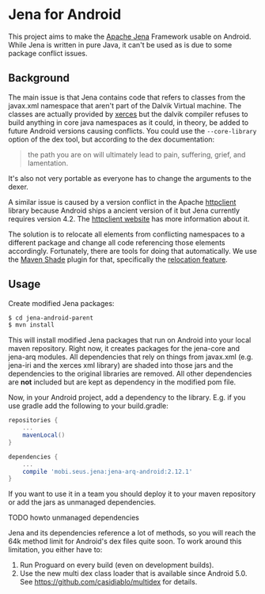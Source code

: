 # Jena for Android

This project aims to make the [Apache Jena](http://jena.apache.org/) Framework usable on Android. While Jena is written in pure Java, it can't be used as is due to some package conflict issues.

## Background
The main issue is that Jena contains code that refers to classes from the javax.xml namespace that aren't part of the Dalvik Virtual machine. The classes are actually provided by [xerces](https://xerces.apache.org/) but the dalvik compiler refuses to build anything in core java namespaces as it could, in theory, be added to future Android versions causing conflicts. You could use the `--core-library` option of the dex tool, but according to the dex documentation:
   
> the path you are on will ultimately lead to pain, suffering, grief, and lamentation.
   
It's also not very portable as everyone has to change the arguments to the dexer.

A similar issue is caused by a version conflict in the Apache [httpclient](https://hc.apache.org/httpcomponents-client-ga/index.html) library because Android ships a ancient version of it but Jena currently requires version 4.2. The [httpclient website](https://hc.apache.org/httpcomponents-client-4.3.x/android-port.html) has more information about it.

The solution is to relocate all elements from conflicting namespaces to a different package and change all code referencing those elements accordingly. Fortunately, there are tools for doing that automatically. We use the [Maven Shade](https://maven.apache.org/plugins/maven-shade-plugin/) plugin for that, specifically the [relocation feature](https://maven.apache.org/plugins/maven-shade-plugin/examples/class-relocation.html).

## Usage

Create modified Jena packages:

```bash
$ cd jena-android-parent
$ mvn install
```

This will install modified Jena packages that run on Android into your local maven repository. Right now, it creates packages for the jena-core and jena-arq modules. All dependencies that rely on things from javax.xml (e.g. jena-iri and the xerces xml library) are shaded into those jars and the dependencies to the original libraries are removed. All other dependencies are **not** included but are kept as dependency in the modified pom file.

Now, in your Android project, add a dependency to the library. E.g. if you use gradle add the following to your build.gradle:

```groovy
repositories {
    ...
    mavenLocal()
}

dependencies {
    ...
    compile 'mobi.seus.jena:jena-arq-android:2.12.1'
}
```

If you want to use it in a team you should deploy it to your maven repository or add the jars as unmanaged dependencies.

TODO howto unmanaged dependencies

Jena and its dependencies reference a lot of methods, so you will reach the 64k method limit for Android's dex files quite soon. To work around this limitation, you either have to:

  1. Run Proguard on every build (even on development builds).
  2. Use the new multi dex class loader that is available since Android 5.0. See https://github.com/casidiablo/multidex for details.